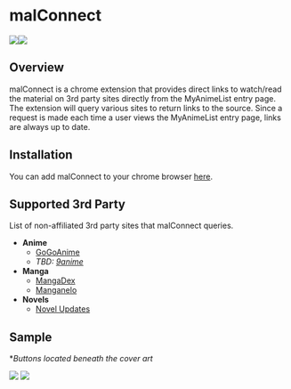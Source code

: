 
# malConnect
![](https://img.shields.io/badge/version-2.2-blue)![](https://img.shields.io/badge/license-MIT-green)

## Overview
malConnect is a chrome extension that provides direct links to watch/read the material on 3rd party sites directly from the MyAnimeList entry page. The extension will query various sites to return links to the source. Since a request is made each time a user views the MyAnimeList entry page, links are always up to date.

## Installation
You can add malConnect to your chrome browser [here](https://chrome.google.com/webstore/detail/malconnect/chjndlglgibbpffohnodhcfohpfegogg).

## Supported 3rd Party
List of non-affiliated 3rd party sites that malConnect queries.
- **Anime**
	- [GoGoAnime](https://gogoanime.tel/)
	- *TBD: [9anime](https://9anime.pl/)*
- **Manga**
	- [MangaDex](https://mangadex.org/)
	- [Manganelo](https://m.manganelo.com/wwww)
- **Novels**
	- [Novel Updates](https://www.novelupdates.com/)

## Sample
**Buttons located beneath the cover art*

![](https://cdn.discordapp.com/attachments/942218891952783421/1054160445742776330/image.png)
![](https://cdn.discordapp.com/attachments/942218891952783421/1054162749636227172/image.png)
